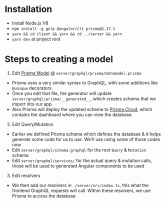 # Installation

- Install Node.js V8
- `npm install -g gulp @angular/cli prisma@1.17.1`
- `yarn && cd client && yarn && cd ../server && yarn`
- `yarn dev` at project root

# Steps to creating a model

1. Edit [Prisma Model](https://www.prisma.io/docs/data-model-and-migrations/data-model-knul/) @ `server/graphql/prisma/datamodel.prisma`

- Prisma uses a very similar syntax to GraphQL, with some additions like `@unique` decorators.
- Once you edit that file, the generator will update `server/graphql/prisma/__generated__`, which creates schema that we import into our app.
- Also Prisma will deploy the updated schema to [Prisma Cloud](https://app.prisma.io/webber-wang-dc19dd/services/prisma-us1/wbit/dev/databrowser/), which contains the dashboard where you can view the database.

2. Edit Query/Mutation

- Earlier we defined Prisma schema which defines the database & it helps generate some code for us to use. We'll use using some of those codes now
- Edit `server/graphql/schema.graphql` for the root `Query` & `Mutation` schema
- Edit `server/graphql/services/` for the actual query & mutation calls, those will be used to generated Angular components to be used

3. Edit resolvers

- We then add our resolvers in `./server/src/index.ts`, this what the frontend GraphQL requests will call. Within these resolvers, we use Prisma to access the database
